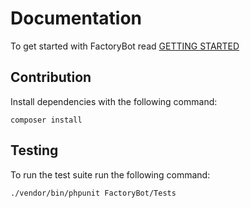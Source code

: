 # Documentation

To get started with FactoryBot read [GETTING STARTED](FactoryBot/README.md)

## Contribution

Install dependencies with the following command:

```
composer install
```

## Testing

To run the test suite run the following command:

```
./vendor/bin/phpunit FactoryBot/Tests
```